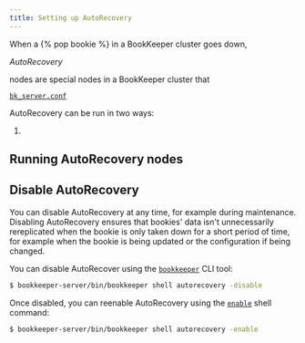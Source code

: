 ```yaml
---
title: Setting up AutoRecovery
---
```


When a {% pop bookie %} in a BookKeeper cluster goes down, 

*AutoRecovery*


nodes are special nodes in a BookKeeper cluster that

[`bk_server.conf`](../../reference/config#autorecovery-settings)

AutoRecovery can be run in two ways:

1. 

## Running AutoRecovery nodes

## Disable AutoRecovery

You can disable AutoRecovery at any time, for example during maintenance. Disabling AutoRecovery ensures that bookies' data isn't unnecessarily rereplicated when the bookie is only taken down for a short period of time, for example when the bookie is being updated or the configuration if being changed.

You can disable AutoRecover using the [`bookkeeper`](../../reference/cli#bookkeeper-shell-autorecovery) CLI tool:

```bash
$ bookkeeper-server/bin/bookkeeper shell autorecovery -disable
```

Once disabled, you can reenable AutoRecovery using the [`enable`](../../reference/cli#bookkeeper-shell-autorecovery) shell command:

```bash
$ bookkeeper-server/bin/bookkeeper shell autorecovery -enable
```

